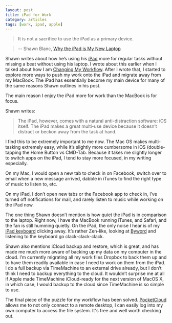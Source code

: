 ```yaml
---
layout: post
title: iPad for Work
category: articles
tags: [work, ipad, apple]
---
```


> It is not a sacrifice to use the iPad as a primary device. 

> -- Shawn Blanc, [Why the iPad is My New Laptop](http://shawnblanc.net/2012/04/ipad-laptop/)

Shawn writes about how he’s using his [iPad](http://www.amazon.com/gp/product/B009W8YQ6K/ref=as_li_tl?ie=UTF8&camp=1789&creative=390957&creativeASIN=B009W8YQ6K&linkCode=as2&tag=four0b-20&linkId=A6IZHCBNMKAA7KNO "iPad - Amazon") more for regular tasks without missing a beat without using his laptop. I wrote about this earlier when I talked about how I am [Changing My Workflow](www.foursides.ca/Changing-My-Workflow). After I wrote that, I started to explore more ways to push my work onto the iPad and migrate away from my MacBook. The iPad has essentially become my main device for many of the same reasons Shawn outlines in his post. 

The main reason I enjoy the iPad more for work than the MacBook is for focus. 

Shawn writes:

> The iPad, however, comes with a natural anti-distraction software: iOS itself. The iPad makes a great multi-use device because it doesn’t distract or beckon away from the task at hand. 

I find this to be extremely important to me now. The Mac OS makes multi-tasking extremely easy, while it’s slightly more cumbersome in iOS (double-tapping the Home Button vs CMD-Tab. Because it takes me slightly longer to switch apps on the iPad, I tend to stay more focused, in my writing especially. 

On my Mac, I would open a new tab to check in on Facebook, switch over to email when a new message arrived, dabble in iTunes to find the right type of music to listen to, etc. 

On my iPad, I don’t open new tabs or the Facebook app to check in, I’ve turned off notifications for mail, and rarely listen to music while working on the iPad now.

The one thing Shawn doesn’t mention is how quiet the iPad is in comparison to the laptop. Right now, I have the MacBook running iTunes, and Safari, and the fan is still humming quietly. On the iPad, the only noise I hear is of my [iPad keyboard](http://www.amazon.com/gp/product/B0079TOG82/ref=as_li_ss_tl?ie=UTF8&camp=1789&creative=390957&creativeASIN=B0079TOG82&linkCode=as2&tag=hotelresources-20 "Belkin iPad Keyboard Case") clicking away. It’s rather Zen-like, looking at [Byword](https://itunes.apple.com/ca/app/byword/id482063361?mt=8&uo=4&at=10l4Qt) and listening to the keyboard go clack-clack-clack. 

Shawn also mentions iCloud backup and restore, which is great, and has made me much more aware of backing up my data on my computer in the cloud. I’m currently migrating all my work files Dropbox to back them up and to have them readily available in case I need to work on them from the iPad. I do a full backup via TimeMachine to an external drive already, but I don’t think I need to backup everything to the cloud. It wouldn’t surprise me at all if Apple made TimeMachine iCloud-ready for the next version of MacOS X, in which case, I would backup to the cloud since TimeMachine is so simple to use. 

The final piece of the puzzle for my workflow has been solved. [PocketCloud](http://www.wyse.com/products/software/mobility/PocketCloud) allows me to not only connect to a remote desktop, I can easily log into my own computer to access the file system. It's free and well worth checking out. 